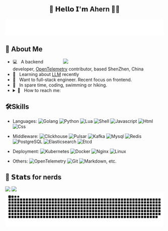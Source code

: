 
<h2 align="center"> 👋 𝗛𝗲𝗹𝗹𝗼 𝗜'𝗺 Ahern 👨‍💻 </h2>

<p align="center">
  <img src="./images/welcome_typing.svg" alt="Broad Horizons, Great Achievements" />
  <!-- <img src="https://readme-typing-svg.herokuapp.com?color=%2336BCF7&size=16&center=true&vCenter=true&width=485&lines=Welcome+to+my+Github+profile.+Nice+to+meet+you+🥰" alt="Welcome to my Github profile. Nice to meet you." /> -->
</p>

## 📖 About Me
<img align="right" width="320" src="https://media1.giphy.com/media/13HgwGsXF0aiGY/giphy.gif" />
<ul>
<!--   <li> 🔍 &nbsp; I'm currently looking for job</li> -->
  <li> 💻 &nbsp; A backend developer, <a href="https://opentelemetry.io/">OpenTelemetry</a> contributor, based ShenZhen, China</li>
  <li> 🎯 &nbsp; Learning about <a href="https://en.wikipedia.org/wiki/Large_language_model" target="_blank">LLM</a> recently</li>
  <li> 🧐 &nbsp; Want to full-stack engineer. Recent focus on frontend.</li>
  <li> 🔭 &nbsp; In spare time, coding, swimming or hiking.</li>
  <li>
    <details>
      <summary> 📧 &nbsp; How to reach me: </summary>
          <ul>
            <li> <strong> Email:</strong> lzyutf8@163.com
            <div>
              <img src="https://visitor-badge.laobi.icu/badge?page_id=li-zeyuan.li-zeyuan" alt="Profile Views." />
            </div>
            </li>
          </ul>
    </details>
  </li>
</ul>

## 🛠Skills
- Languages: 
![Golang](https://img.shields.io/badge/Golang-%2300ADD8?style=flat&logo=go&logoColor=white)
![Python](https://img.shields.io/badge/Python-%233776AB?style=flat&logo=python&logoColor=white)
![Lua](https://img.shields.io/badge/Lua-%232C2D72?style=flat&logo=lua&logoColor=white)
![Shell](https://img.shields.io/badge/Shell-%23FFD500?style=flat&logo=shell&logoColor=white)
![Javascript](https://img.shields.io/badge/JavaScript-323330?style=flat&logo=javascript&logoColor=F7DF1E)
![Html](https://img.shields.io/badge/HTML5-E34F26?style=flat&logo=html5&logoColor=white)
![Css](https://img.shields.io/badge/CSS3-1572B6?style=flat&logo=css3&logoColor=white)

- Middleware: 
![Clickhouse](https://img.shields.io/badge/ClickHouse-%23FFCC01?style=flat&logo=clickhouse&logoColor=white)
![Pulsar](https://img.shields.io/badge/Pulsar-%23188FFF?style=flat&logo=apachepulsar&logoColor=white)
![Kafka](https://img.shields.io/badge/Kafka-%23231F20?style=flat&logo=apachekafka&logoColor=white)
![Mysql](https://img.shields.io/badge/-Mysql-%234479A1?style=flat&logo=mysql&logoColor=white)
![Redis](https://img.shields.io/badge/Redis-%23FF4438?style=flat&logo=Redis&logoColor=white)
![PostgreSQL](https://img.shields.io/badge/PostgreSQL-%234169E1?style=flat&logo=PostgreSQL&logoColor=white)
![Elasticsearch](https://img.shields.io/badge/Elasticsearch-%23005571?style=flat&logo=elasticsearch&logoColor=white)
![Etcd](https://img.shields.io/badge/Etcd-%23419EDA?style=flat&logo=etcd&logoColor=white)

- Deployment: 
![Kubernetes](https://img.shields.io/badge/Kubernetes-%23326CE5?style=flat&logo=Kubernetes&logoColor=white)
![Docker](https://img.shields.io/badge/Docker-%232496ED?style=flat&logo=Docker&logoColor=white)
![Nginx](https://img.shields.io/badge/Nginx-%23009639?style=flat&logo=nginx&logoColor=white)
![Linux](https://img.shields.io/badge/Linux-%23FCC624?style=flat&logo=Linux&logoColor=white)

- Others: 
![OpenTelemetry](https://img.shields.io/badge/OpenTelemetry-%23000000?style=flat&logo=opentelemetry&logoColor=white)
![Git](https://img.shields.io/badge/Git-%23F05032?style=flat&logo=git&logoColor=white)
![Markdown](https://img.shields.io/badge/Markdown-%23000000?style=flat&logo=markdown&logoColor=white), etc.

## 🔔 𝗦𝘁𝗮𝘁𝘀 for nerds
<div>
  <picture height="100">
    <source
      height="160"
      srcset="https://github-readme-stats.vercel.app/api?username=li-zeyuan&show_icons=true&theme=dark&hide=contribs"
      media="(prefers-color-scheme: dark)"
    />
    <source
      height="160"
      srcset="https://github-readme-stats.vercel.app/api?username=li-zeyuan&show_icons=true&hide=contribs"
      media="(prefers-color-scheme: light), (prefers-color-scheme: no-preference)"
    />
    <img height="160" src="https://github-readme-stats.vercel.app/api?username=li-zeyuan&show_icons=true&hide=contribs" />
  </picture>
  <img height="160" src="https://github-readme-stats.vercel.app/api/top-langs/?username=li-zeyuan&layout=donut&hide=html,css" />
</div>

<img alt="github-snake" src="./images/github-snake.svg" />

